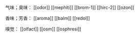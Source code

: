 
气味；臭味：
[[odor]]
[[mephiti]]
[[brom-1]]
[[hirc-2]]
[[ozon]]

香味；芳香：
[[aroma]]
[[balm]]
[[redol]]

嗅觉：
[[olfact]]
[[osm]]
[[osphresi]]
